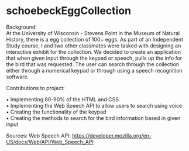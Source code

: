 # schoebeckEggCollection

Background:<br>
  At the University of Wisconsin - Stevens Point in the Museum of Natural History, there is a egg collection of 100+ eggs. As part of an 
  Independent Study course, I and two other classmates were tasked with designing an interactive exhibit for the collection. We decided to   create an application that when given input through the keypad or speech, pulls up the info for the bird that was requested. The user can   search through the collection either through a numerical keypad or through using a speech recognition software. 

Contributions to project:

  •	Implementing 80-90% of the HTML and CSS<br>
  •	Implementing the Web Speech API to allow users to search using voice<br>
  •	Creating the functionality of the keypad<br>
  •	Creating the methods to search for the bird information based in given input<br>
  
  
Sources:
  Web Speech API: https://developer.mozilla.org/en-US/docs/Web/API/Web_Speech_API
